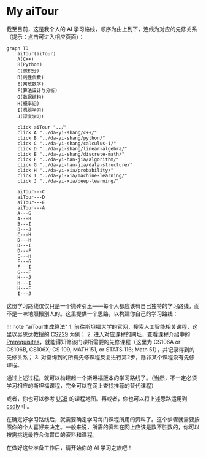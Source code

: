 # My aiTour

截至目前，这是我个人的 AI 学习路线，顺序为由上到下，连线为对应的先修关系（提示：点击可进入相应页面）：

```mermaid
graph TD
    aiTour(aiTour)
    A(C++)
    B(Python)
    C(微积分)
    D(线性代数)
    E(离散数学)
    F(算法设计与分析)
    G(数据结构)
    H(概率论)
    I(机器学习)
    J(深度学习)

    click aiTour "../"
    click A "../da-yi-shang/c++/"
    click B "../da-yi-shang/python/"
    click C "../da-yi-shang/calculus-1/"
    click D "../da-yi-shang/linear-algebra/"
    click E "../da-yi-shang/discrete-math/"
    click F "../da-yi-han-jia/algorithm/"
    click G "../da-yi-han-jia/data-structure/"
    click H "../da-yi-xia/probability/"
    click I "../da-yi-xia/machine-learning/"
    click J "../da-yi-xia/deep-learning/"

    aiTour---C
    aiTour---D
    aiTour---E
    aiTour---A
    A---G
    A---B
    B---I
    B---J
    C---H
    D---H
    D---I
    D---F
    E---H
    E---G
    F---I
    G---F
    H---J
    H---I
    H---F
    I---J
```

这份学习路线仅仅只是一个抛砖引玉——每个人都应该有自己独特的学习路线，而不是一味地照搬别人的。这里提供一个思路，以构建你自己的学习路线：

!!! note "aiTour生成算法"
    1. 前往斯坦福大学的官网，搜索人工智能相关课程，这里以吴恩达教授的 [CS229](https://cs229.stanford.edu/) 为例；
    2. 进入对应课程的网址，查看课程介绍中的 [Prerequisites](https://docs.google.com/document/d/1P2s6xxcAT9VRwnEHApB3NHnIpcR8WWvyswHh3xDH_0E/edit#heading=h.u0en5qo62ffo)，就能得知修该门课所需要的先修课程（这里为 CS106A or CS106B, CS106X; CS 109, MATH151, or STATS 116; Math 51），并记录得到的先修关系；
    3. 对查询到的所有先修课程反复进行第2步，除非某个课程没有先修课程。

通过上述过程，就可以构建起一个斯坦福版本的学习路线了。（当然，不一定必须学习相应的斯坦福课程，完全可以在网上查找推荐的替代课程）

或者，你也可以参考 [UCB](https://hkn.eecs.berkeley.edu/courseguides) 的课程地图。再或者，你也可以将上述思路运用到 [csdiy](https://csdiy.wiki) 中。

在确定好学习路线后，就需要确定学习每门课程所用的资料了。这个步骤就需要按照你的个人喜好来决定。一般来说，所需的资料在网上应该是数不胜数的，你可以按需挑选最符合你胃口的资料和课程。

在做好这些准备工作后，请开始你的 AI 学习之旅吧！
